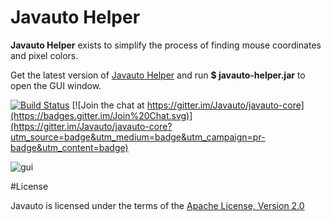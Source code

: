 # Javauto Helper

**Javauto Helper** exists to simplify the process of finding mouse coordinates and pixel colors. 

 Get the latest version of [Javauto Helper](https://github.com/Javauto/javauto-helper/releases/tag/v1.0.0) and run **$ javauto-helper.jar** to open the GUI window.
 
 [![Build Status](https://travis-ci.org/Javauto/javauto-helper.svg)](https://travis-ci.org/Javauto/javauto-helper)  [![Join the chat at https://gitter.im/Javauto/javauto-core](https://badges.gitter.im/Join%20Chat.svg)](https://gitter.im/Javauto/javauto-core?utm_source=badge&utm_medium=badge&utm_campaign=pr-badge&utm_content=badge)


![gui](http://htejera.ukelelestudio.com/javauto/javahelper.png)


#License

Javauto is licensed under the terms of the [Apache License, Version 2.0](http://www.apache.org/licenses/LICENSE-2.0.html)
